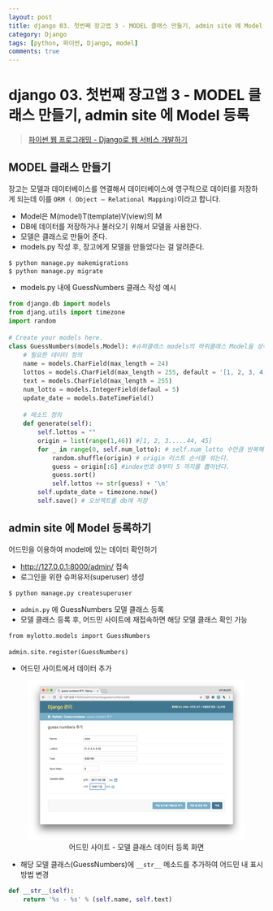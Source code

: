 ```yaml
---
layout: post
title: django 03. 첫번째 장고앱 3 - MODEL 클래스 만들기, admin site 에 Model 등록
category: Django
tags: [python, 파이썬, Django, model]
comments: true
---
```

# django 03. 첫번째 장고앱 3 - MODEL 클래스 만들기, admin site 에 Model 등록
> [파이썬 웹 프로그래밍 - Django로 웹 서비스 개발하기 ](https://www.inflearn.com/course/django-%ED%8C%8C%EC%9D%B4%EC%8D%AC-%EC%9E%A5%EA%B3%A0-%EA%B0%95%EC%A2%8C/)      

##  MODEL 클래스 만들기
장고는 모델과 데이터베이스를 연결해서 데이터베이스에 영구적으로 데이터를 저장하게 되는데 이를 `ORM ( Object – Relational Mapping)`이라고 합니다.

- Model은 M(model)T(template)V(view)의 M
- DB에 데이터를 저장하거나 불러오기 위해서 모델을 사용한다.
- 모델은 클래스로 만들어 준다.   
- models.py 작성 후, 장고에게 모델을 만들었다는 걸 알려준다.

```
$ python manage.py makemigrations
$ python manage.py migrate
```

- models.py 내에 GuessNumbers 클래스 작성 예시

```python
from django.db import models
from djang.utils import timezone
import random

# Create your models here.
class GuessNumbers(models.Model): #슈퍼클래스 models의 하위클래스 Model을 상속받는다.
    # 필요한 데이터 정의
    name = models.CharField(max_length = 24)
    lottos = models.CharField(max_length = 255, default = '[1, 2, 3, 4, 5, 6]')
    text = models.CharField(max_length = 255)
    num_lotto = models.IntegerField(defaul = 5)
    update_date = models.DateTimeField()

    # 메소드 정의
    def generate(self):
        self.lottos = ""
        origin = list(range(1,46)) #[1, 2, 3.....44, 45]
        for _ in range(0, self.num_lotto): # self.num_lotto 수만큼 반복해서 아래를 수행한다.
            random.shuffle(origin) # origin 리스트 순서를 섞는다.
            guess = origin[:6] #index번호 0부터 5 까지를 뽑아낸다.
            guess.sort()
            self.lottos += str(guess) + '\n'
        self.update_date = timezone.now()
        self.save() # 오브젝트를 db에 저장
```

## admin site 에 Model 등록하기
어드민을 이용하여 model에 있는 데이터 확인하기

- http://127.0.0.1:8000/admin/ 접속
- 로그인을 위한 슈퍼유저(superuser) 생성

```
$ python manage.py createsuperuser
```

- `admin.py` 에 GuessNumbers 모델 클래스 등록
- 모델 클래스 등록 후, 어드민 사이트에 재접속하면 해당 모델 클래스 확인 가능


```
from mylotto.models import GuessNumbers

admin.site.register(GuessNumbers)
```
- 어드민 사이트에서 데이터 추가

<center>
<figure>
<img src="/assets/post-img/django/register.png" alt="">
<figcaption>어드민 사이트 - 모델 클래스 데이터 등록 화면</figcaption>
</figure>
</center>

- 해당 모델 클래스(GuessNumbers)에 `__str__` 메소드를 추가하여 어드민 내 표시방법 변경

```python
def __str__(self):
    return '%s - %s' % (self.name, self.text)
```
